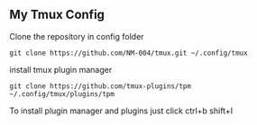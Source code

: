 ## My Tmux Config

Clone the repository in config folder
```
git clone https://github.com/NM-004/tmux.git ~/.config/tmux
```
install tmux plugin manager
```
git clone https://github.com/tmux-plugins/tpm ~/.config/tmux/plugins/tpm
```
To install plugin manager and plugins just click ctrl+b shift+I
